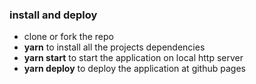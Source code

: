 

### install and deploy

- clone or fork the repo
- **yarn** to install all the projects dependencies
- **yarn start** to start the application on local http server
- **yarn deploy** to deploy the application at github pages
